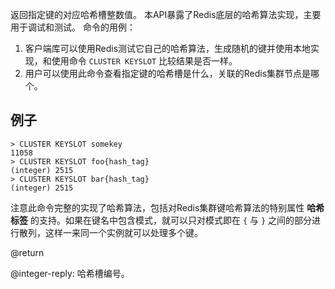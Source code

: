 返回指定键的对应哈希槽整数值。
本API暴露了Redis底层的哈希算法实现，主要用于调试和测试。
命令的用例：

1. 客户端库可以使用Redis测试它自己的哈希算法，生成随机的键并使用本地实现，和使用命令 `CLUSTER KEYSLOT` 比较结果是否一样。
2. 用户可以使用此命令查看指定键的哈希槽是什么，关联的Redis集群节点是哪个。

## 例子

```
> CLUSTER KEYSLOT somekey
11058
> CLUSTER KEYSLOT foo{hash_tag}
(integer) 2515
> CLUSTER KEYSLOT bar{hash_tag}
(integer) 2515
```

注意此命令完整的实现了哈希算法，包括对Redis集群键哈希算法的特别属性 **哈希标签** 的支持。如果在键名中包含模式，就可以只对模式即在 `{` 与 `}` 之间的部分进行散列，这样一来同一个实例就可以处理多个键。

@return

@integer-reply: 哈希槽编号。
